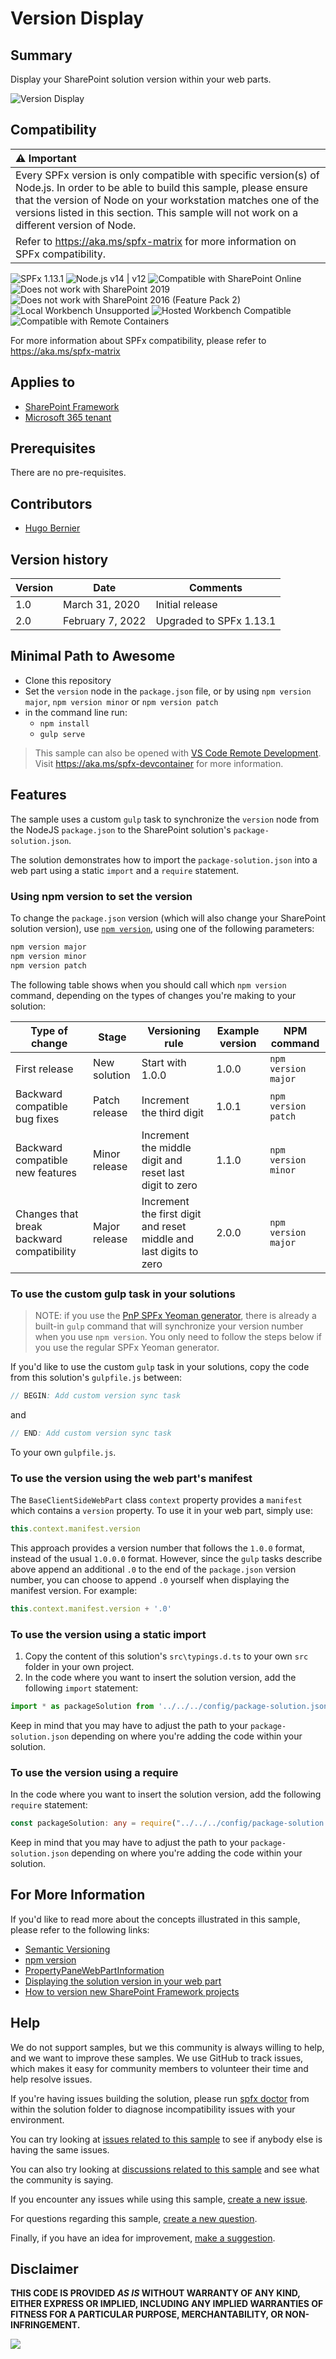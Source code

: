 # Version Display

## Summary

Display your SharePoint solution version within your web parts.

![Version Display](./assets/VersionDisplay.gif)


## Compatibility

| :warning: Important          |
|:---------------------------|
| Every SPFx version is only compatible with specific version(s) of Node.js. In order to be able to build this sample, please ensure that the version of Node on your workstation matches one of the versions listed in this section. This sample will not work on a different version of Node.|
|Refer to <https://aka.ms/spfx-matrix> for more information on SPFx compatibility.   |

![SPFx 1.13.1](https://img.shields.io/badge/SPFx-1.13.1-green.svg)
![Node.js v14 | v12](https://img.shields.io/badge/Node.js-v14%20%7C%20v12-green.svg) 
![Compatible with SharePoint Online](https://img.shields.io/badge/SharePoint%20Online-Compatible-green.svg)
![Does not work with SharePoint 2019](https://img.shields.io/badge/SharePoint%20Server%202019-Incompatible-red.svg "SharePoint Server 2019 requires SPFx 1.4.1 or lower")
![Does not work with SharePoint 2016 (Feature Pack 2)](https://img.shields.io/badge/SharePoint%20Server%202016%20(Feature%20Pack%202)-Incompatible-red.svg "SharePoint Server 2016 Feature Pack 2 requires SPFx 1.1")
![Local Workbench Unsupported](https://img.shields.io/badge/Local%20Workbench-Unsupported-red.svg "Local workbench is no longer available as of SPFx 1.13 and above")
![Hosted Workbench Compatible](https://img.shields.io/badge/Hosted%20Workbench-Compatible-green.svg)
![Compatible with Remote Containers](https://img.shields.io/badge/Remote%20Containers-Compatible-green.svg)


For more information about SPFx compatibility, please refer to https://aka.ms/spfx-matrix

## Applies to

* [SharePoint Framework](https://learn.microsoft.com/sharepoint/dev/spfx/sharepoint-framework-overview)
* [Microsoft 365 tenant](https://learn.microsoft.com/sharepoint/dev/spfx/set-up-your-development-environment)

## Prerequisites

There are no pre-requisites.

## Contributors

* [Hugo Bernier](https://github.com/hugoabernier)

## Version history

Version|Date|Comments
-------|----|--------
1.0|March 31, 2020|Initial release
2.0|February 7, 2022|Upgraded to SPFx 1.13.1

## Minimal Path to Awesome

* Clone this repository
* Set the `version` node in the `package.json` file, or by using `npm version major`, `npm version minor` or `npm version patch`
* in the command line run:
  * `npm install`
  * `gulp serve`

>  This sample can also be opened with [VS Code Remote Development](https://code.visualstudio.com/docs/remote/remote-overview). Visit https://aka.ms/spfx-devcontainer for more information.

## Features

The sample uses a custom `gulp` task to synchronize the `version` node from the NodeJS `package.json` to the SharePoint solution's `package-solution.json`.

The solution demonstrates how to import the `package-solution.json` into a web part using a static `import` and a `require` statement.

### Using npm version to set the version

To change the `package.json` version (which will also change your SharePoint solution version), use [`npm version`](https://docs.npmjs.com/cli/version), using one of the following parameters:

```cmd
npm version major
npm version minor
npm version patch
```

The following table shows when you should call which `npm version` command, depending on the types of changes you're making to your solution:

|Type of change|Stage|Versioning rule|Example version| NPM command
|---|---|---|---|---|
|First release|New solution|Start with 1.0.0|1.0.0| `npm version major`
|Backward compatible bug fixes|Patch release|Increment the third digit|1.0.1| `npm version patch`
|Backward compatible new features|Minor release|Increment the middle digit and reset last digit to zero|1.1.0| `npm version minor`
|Changes that break backward compatibility|Major release|Increment the first digit and reset middle and last digits to zero|2.0.0| `npm version major`

### To use the custom gulp task in your solutions

> NOTE: if you use the [PnP SPFx Yeoman generator](https://pnp.github.io/generator-spfx/), there is already a built-in `gulp` command that will synchronize your version number when you use `npm version`. You only need to follow the steps below if you use the regular SPFx Yeoman generator.

If you'd like to use the custom `gulp` task in your solutions, copy the code from this solution's `gulpfile.js` between:

```typescript
// BEGIN: Add custom version sync task
```

and

```typescript
// END: Add custom version sync task
```

To your own `gulpfile.js`.

### To use the version using the web part's manifest

The `BaseClientSideWebPart` class `context` property provides a `manifest` which contains a `version` property. To use it in your web part, simply use:

```typescript
this.context.manifest.version
```

This approach provides a version number that follows the `1.0.0` format, instead of the usual `1.0.0.0` format. However, since the `gulp` tasks describe above append an additional `.0` to the end of the `package.json` version number, you can choose to append `.0` yourself when displaying the manifest version. For example:

```typescript
this.context.manifest.version + '.0'
```

### To use the version using a static import

1. Copy the content of this solution's `src\typings.d.ts` to your own `src` folder in your own project.
2. In the code where you want to insert the solution version, add the following `import` statement:
```typescript
import * as packageSolution from '../../../config/package-solution.json';
```

Keep in mind that you may have to adjust the path to your `package-solution.json` depending on where you're adding the code within your solution.

### To use the version using a require

In the code where you want to insert the solution version, add the following `require` statement:
```typescript
const packageSolution: any = require("../../../config/package-solution.json");
```

Keep in mind that you may have to adjust the path to your `package-solution.json` depending on where you're adding the code within your solution.

## For More Information

If you'd like to read more about the concepts illustrated in this sample, please refer to the following links:

* [Semantic Versioning](https://semver.org/)
* [npm version](https://docs.npmjs.com/cli/version)
* [PropertyPaneWebPartInformation](https://sharepoint.github.io/sp-dev-fx-property-controls/controls/PropertyPaneWebPartInformation/)
* [Displaying the solution version in your web part](https://tahoeninja.blog/2020/03/30/display-the-solution-version-in-your-web-part/)
* [How to version new SharePoint Framework projects](https://n8d.at/how-to-version-new-sharepoint-framework-projects/)


## Help

We do not support samples, but we this community is always willing to help, and we want to improve these samples. We use GitHub to track issues, which makes it easy for  community members to volunteer their time and help resolve issues.

If you're having issues building the solution, please run [spfx doctor](https://pnp.github.io/cli-microsoft365/cmd/spfx/spfx-doctor/) from within the solution folder to diagnose incompatibility issues with your environment.

You can try looking at [issues related to this sample](https://github.com/pnp/sp-dev-fx-webparts/issues?q=label%3A%22sample%3A%20react-versiondisplay") to see if anybody else is having the same issues.

You can also try looking at [discussions related to this sample](https://github.com/pnp/sp-dev-fx-webparts/discussions?discussions_q=react-versiondisplay) and see what the community is saying.

If you encounter any issues while using this sample, [create a new issue](https://github.com/pnp/sp-dev-fx-webparts/issues/new?assignees=&labels=Needs%3A+Triage+%3Amag%3A%2Ctype%3Abug-suspected%2Csample%3A%20react-versiondisplay&template=bug-report.yml&sample=react-versiondisplay&authors=@hugoabernier&title=react-versiondisplay%20-%20).

For questions regarding this sample, [create a new question](https://github.com/pnp/sp-dev-fx-webparts/issues/new?assignees=&labels=Needs%3A+Triage+%3Amag%3A%2Ctype%3Aquestion%2Csample%3A%20react-versiondisplay&template=question.yml&sample=react-versiondisplay&authors=@hugoabernier&title=react-versiondisplay%20-%20).

Finally, if you have an idea for improvement, [make a suggestion](https://github.com/pnp/sp-dev-fx-webparts/issues/new?assignees=&labels=Needs%3A+Triage+%3Amag%3A%2Ctype%3Aenhancement%2Csample%3A%20react-versiondisplay&template=question.yml&sample=react-versiondisplay&authors=@hugoabernier&title=react-versiondisplay%20-%20).


## Disclaimer

**THIS CODE IS PROVIDED *AS IS* WITHOUT WARRANTY OF ANY KIND, EITHER EXPRESS OR IMPLIED, INCLUDING ANY IMPLIED WARRANTIES OF FITNESS FOR A PARTICULAR PURPOSE, MERCHANTABILITY, OR NON-INFRINGEMENT.**


<img src="https://m365-visitor-stats.azurewebsites.net/sp-dev-fx-webparts/samples/react-versiondisplay" />
